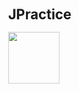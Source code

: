 # JPractice 

<a href="https://play.google.com/store/apps/details?id=chen.example.lee.jppractice">
<img src="https://play.google.com/intl/en_us/badges/images/generic/en_badge_web_generic.png" height="105"></a>
